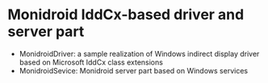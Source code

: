 # Monidroid IddCx-based driver and server part

- MonidroidDriver: a sample realization of Windows indirect display driver based on Microsoft IddCx class extensions
- MonidroidSevice: Monidroid server part based on Windows services
